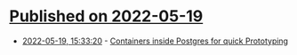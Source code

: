 # [Published on 2022-05-19](index.md)

* [2022-05-19, 15:33:20](https://news.ycombinator.com/item?id=31436039) - [Containers inside Postgres for quick Prototyping](https://www.crunchydata.com/blog/instant-heatmap-with-pg_featureserv)
